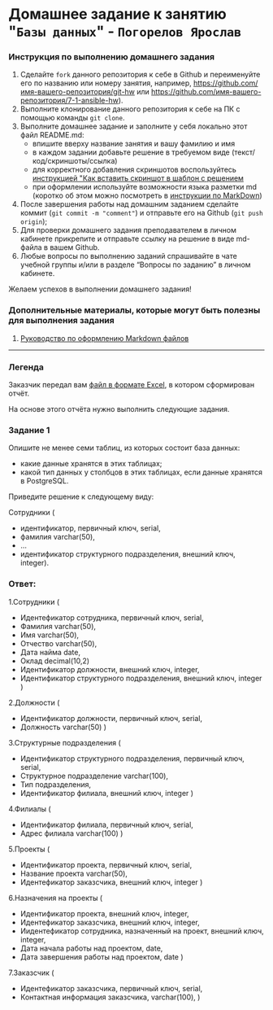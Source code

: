 # Домашнее задание к занятию "`Базы данных`" - `Погорелов Ярослав`


### Инструкция по выполнению домашнего задания

   1. Сделайте `fork` данного репозитория к себе в Github и переименуйте его по названию или номеру занятия, например, https://github.com/имя-вашего-репозитория/git-hw или  https://github.com/имя-вашего-репозитория/7-1-ansible-hw).
   2. Выполните клонирование данного репозитория к себе на ПК с помощью команды `git clone`.
   3. Выполните домашнее задание и заполните у себя локально этот файл README.md:
      - впишите вверху название занятия и вашу фамилию и имя
      - в каждом задании добавьте решение в требуемом виде (текст/код/скриншоты/ссылка)
      - для корректного добавления скриншотов воспользуйтесь [инструкцией "Как вставить скриншот в шаблон с решением](https://github.com/netology-code/sys-pattern-homework/blob/main/screen-instruction.md)
      - при оформлении используйте возможности языка разметки md (коротко об этом можно посмотреть в [инструкции  по MarkDown](https://github.com/netology-code/sys-pattern-homework/blob/main/md-instruction.md))
   4. После завершения работы над домашним заданием сделайте коммит (`git commit -m "comment"`) и отправьте его на Github (`git push origin`);
   5. Для проверки домашнего задания преподавателем в личном кабинете прикрепите и отправьте ссылку на решение в виде md-файла в вашем Github.
   6. Любые вопросы по выполнению заданий спрашивайте в чате учебной группы и/или в разделе “Вопросы по заданию” в личном кабинете.
   
Желаем успехов в выполнении домашнего задания!
   
### Дополнительные материалы, которые могут быть полезны для выполнения задания

1. [Руководство по оформлению Markdown файлов](https://gist.github.com/Jekins/2bf2d0638163f1294637#Code)

---

### Легенда

Заказчик передал вам [файл в формате Excel](https://github.com/netology-code/sdb-homeworks/blob/main/resources/hw-12-1.xlsx), в котором сформирован отчёт. 

На основе этого отчёта нужно выполнить следующие задания.

### Задание 1

Опишите не менее семи таблиц, из которых состоит база данных:

- какие данные хранятся в этих таблицах;
- какой тип данных у столбцов в этих таблицах, если данные хранятся в PostgreSQL.

Приведите решение к следующему виду:

Сотрудники (

- идентификатор, первичный ключ, serial,
- фамилия varchar(50),
- ...
- идентификатор структурного подразделения, внешний ключ, integer).

### Ответ:

1.Сотрудники (

- Идентефикатор сотрудника, первичный ключ, serial,
- Фамилия varchar(50),
- Имя varchar(50),
- Отчество varchar(50),
- Дата найма date,
- Оклад decimal(10,2)
- Идентификатор должности, внешний ключ, integer,
- Идентификатор структурного подразделения, внешний ключ, integer )



2.Должности (

- Идентификатор должности, первичный ключ, serial,
- Должность varchar(50) )



3.Структурные подразделения (

- Идентификатор структурного подразделения, первичный ключ, serial,
- Структурное подразделение varchar(100),
- Тип подразделения,
- Идентификатор филиала, внешний ключ, integer )



4.Филиалы (

- Идентификатор филиала, первичный ключ, serial,
- Адрес филиала varchar(100) )



5.Проекты (

- Идентификатор проекта, первичный ключ, serial,
- Название проекта varchar(50),
- Идентефикатор заказсчика, внешний ключ, integer )



6.Назначения на проекты (

- Идентификатор проекта, внешний ключ, integer,
- Идентефикатор заказсчика, внешний ключ, integer,
- Иидентефикатор сотрудника, назначенный на проект, внешний ключ, integer,
- Дата начала работы над проектом, date,
- Дата завершения работы над проектом, date )



7.Заказсчик (

- Идентефикатор заказсчика, первичный ключ, serial,
- Контактная информация заказсчика, varchar(100), )

















